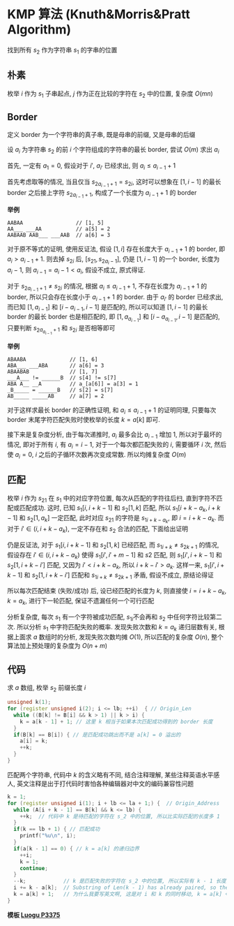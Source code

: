 # KMP 算法 (Knuth&Morris&Pratt Algorithm)

找到所有 $s_2$ 作为字符串 $s_1$ 的字串的位置

## 朴素

枚举 $i$ 作为 $s_1$ 子串起点, $j$ 作为正在比较的字符在 $s_2$ 中的位置, 复杂度 $O(mn)$

## Border

定义 border 为一个字符串的真子串, 既是母串的前缀, 又是母串的后缀

设 $a_i$ 为字符串 $s_2$ 的前 $i$ 个字符组成的字符串的最长 border, 尝试 $O(m)$ 求出 $a_i$

首先, 一定有 $a_1 = 0$, 假设对于 $i'$, $a_{i'}$ 已经求出, 则 $a_{i} \leq a_{i - 1} + 1$

首先考虑取等的情况, 当且仅当 ${s_2}_{a_{i - 1} + 1} = {s_2}_i$, 这时可以想象在 $[1, i - 1]$ 的最长 border 之后接上字符 ${s_2}_{a_{i - 1} + 1}$, 构成了一个长度为 $a_{i - 1} + 1$ 的 border

**举例**

```
AABAA                 // [1, 5]
AA___ ___AA           // a[5] = 2
AABAAB AAB___ ___AAB  // a[6] = 3
```

对于原不等式的证明, 使用反证法, 假设 $[1, i]$ 存在长度大于 $a_{i - 1} + 1$ 的 border, 即 $a_i > a_{i - 1} + 1$. 则去掉 ${s_2}_i$ 后, $[{s_2}_1, {s_2}_{a_{i} - 1}]$, 仍是 $[1, i - 1]$ 的一个 border, 长度为 $a_{i} - 1$, 则 $a_{i - 1} = a_i - 1 < a_i$, 假设不成立, 原式得证.

对于 ${s_2}_{a_{i - 1} + 1} \neq {s_2}_i$ 的情况, 根据 $a_i \leq a_{i - 1} + 1$, 不存在长度为 $a_{i - 1} + 1$ 的 border, 所以只会存在长度小于 $a_{i - 1} + 1$ 的 border. 由于 $a_{i'}$ 的 border 已经求出, 而已知 $[1, a_{i - 1}]$ 和 $[i - a_{i - 1}, i - 1]$ 是匹配的, 所以可以知道 $[1, i - 1]$ 的最长 border 的最长 border 也是相匹配的, 即 $[1, a_{a_{i - 1}}]$ 和 $[i - a_{a_{i - 1}}, i - 1]$ 是匹配的, 只要判断 ${s_2}_{a_{a_{i - 1}} + 1}$ 和 ${s_2}_i$ 是否相等即可

**举例**

```
ABAABA              // [1, 6]
ABA___ ___ABA       // a[6] = 3
ABAABAB             // [1, 7]
___A___ != ______B  // s[4] != s[7]
ABA A__ __A         // a_[a[6]] = a[3] = 1
_B_____ = ______B   // s[2] = s[7]
AB_____ _____AB     // a[7] = 2
```

对于这样求最长 border 的正确性证明, 和 $a_i \leq a_{i - 1} + 1$ 的证明同理, 只要每次 border 末尾字符匹配失败时使枚举的长度 $k = a[k]$ 即可.

接下来是复杂度分析, 由于每次递推时, $a_i$ 最多会比 $a_{i - 1}$ 增加 $1$, 所以对于最坏的情况, 即对于所有 $i$, 有 $a_i = i - 1$, 对于一个每次都匹配失败的 $i$, 需要循环 $i$ 次, 然后使 $a_i = 0$, $i$ 之后的子循环次数再次变成常数. 所以均摊复杂度 $O(m)$

## 匹配

枚举 $i$ 作为 ${s_2}_1$ 在 $s_1$ 中的对应字符位置, 每次从匹配的字符往后扫, 直到字符不匹配或匹配成功. 这时, 已知 $s_1[i, i + k - 1]$ 和 $s_2[1, k]$ 匹配, 所以 $s_1[i + k - a_k, i + k - 1]$ 和 $s_2[1, a_k]$ 一定匹配, 此时对应 ${s_2}_1$ 的字符是 ${s_1}_{i + k - a_k}$, 即 $i = i + k - a_k$. 而对于 $i' \in (i, i + k - a_k)$, 一定不存在和 $s_2$ 合法的匹配, 下面给出证明

仍是反证法, 对于 $s_1[i, i + k - 1]$ 和 $s_2[1, k]$ 已经匹配, 而 ${s_1}_{i + k} \neq {s_2}_{k + 1}$ 的情况, 假设存在 $i' \in (i, i + k - a_k)$ 使得 $s_1[i', i' + m - 1]$ 和 $s2$ 匹配, 则 $s_1[i', i + k - 1]$ 和 $s_2[1, i + k - i']$ 匹配, 又因为 $i' < i + k - a_k$, 所以 $i + k - i' > a_k$. 这样一来, $s_1[i', i + k - 1]$ 和 $s_2[1, i + k - i']$ 匹配和 ${s_1}_{i + k} \neq {s_2}_{k + 1}$ 矛盾, 假设不成立, 原结论得证

所以每次匹配结束 (失败/成功) 后, 设已经匹配的长度为 $k$, 则直接使 $i = i + k - a_k$, $k = a_k$, 进行下一轮匹配, 保证不遗漏任何一个可行匹配

分析复杂度, 每次 $s_1$ 有一个字符被成功匹配, ${s_1}_i$不会再和 $s_2$ 中任何字符比较第二次. 所以分析 $s_1$ 中字符匹配失败的概率. 发现失败次数和 $k = a_k$ 递归层数有关, 根据上面求 $a$ 数组时的分析, 发现失败次数均摊 $O(1)$, 所以匹配的复杂度 $O(n)$, 整个算法加上预处理的复杂度为 $O(n + m)$

## 代码

求 $a$ 数组, 枚举 $s_2$ 前缀长度 $i$

```cpp
unsigned k(1);
for (register unsigned i(2); i <= lb; ++i)  { // Origin_Len
  while ((B[k] != B[i] && k > 1) || k > i) {
    k = a[k - 1] + 1; // 这里 k 相当于如果本次匹配成功得到的 border 长度 
  }
  if(B[k] == B[i]) { // 是匹配成功跳出而不是 a[k] = 0 溢出的 
    a[i] = k;
    ++k;
  }
}
```

匹配两个字符串, 代码中 $k$ 的含义略有不同, 结合注释理解, 某些注释英语水平感人, 英文注释是出于打代码时害怕各种编辑器对中文的编码兼容性问题

```cpp
k = 1;
for (register unsigned i(1); i + lb <= la + 1;) {  // Origin_Address
  while (A[i + k - 1] == B[k] && k <= lb) {
    ++k;  // 代码中 k 是待匹配的字符在 s_2 中的位置, 所以比实际匹配的长度多 1 
  }
  if(k == lb + 1) { // 匹配成功 
    printf("%u\n", i); 
  }
  if(a[k - 1] == 0) { // k = a[k] 的递归边界 
    ++i;
    k = 1;
    continue;
  }
  --k;            // k 是匹配失败的字符在 s_2 中的位置, 所以实际有 k - 1 长度的子串匹配成功 
  i += k - a[k];  // Substring of Len(k - 1) has already paired, so the next time, start with the border of the (k - 1) length substring
  k = a[k] + 1;   // 为什么我要写英文啊, 这是对 i 和 k 的同时移动, k = a[k] + 1 意思是在新起点已经匹配的 a[k] 长度的前缀之后的第一个字符开始比较 
}
```

**模板 [Luogu P3375](https://www.luogu.com.cn/problem/P3375)**